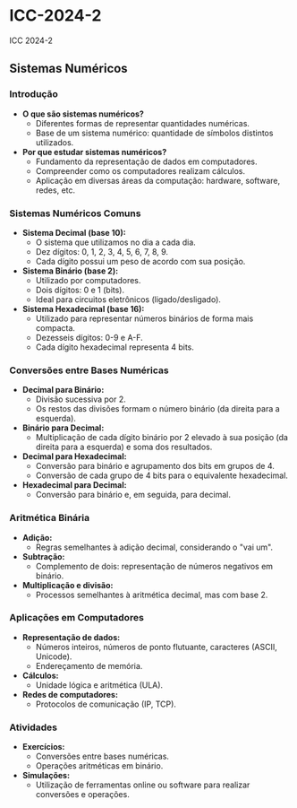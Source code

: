 # ICC-2024-2
ICC 2024-2

## Sistemas Numéricos

### Introdução
* **O que são sistemas numéricos?**
    * Diferentes formas de representar quantidades numéricas.
    * Base de um sistema numérico: quantidade de símbolos distintos utilizados.
* **Por que estudar sistemas numéricos?**
    * Fundamento da representação de dados em computadores.
    * Compreender como os computadores realizam cálculos.
    * Aplicação em diversas áreas da computação: hardware, software, redes, etc.

### Sistemas Numéricos Comuns
* **Sistema Decimal (base 10):**
    * O sistema que utilizamos no dia a cada dia.
    * Dez dígitos: 0, 1, 2, 3, 4, 5, 6, 7, 8, 9.
    * Cada dígito possui um peso de acordo com sua posição.
* **Sistema Binário (base 2):**
    * Utilizado por computadores.
    * Dois dígitos: 0 e 1 (bits).
    * Ideal para circuitos eletrônicos (ligado/desligado).
* **Sistema Hexadecimal (base 16):**
    * Utilizado para representar números binários de forma mais compacta.
    * Dezesseis dígitos: 0-9 e A-F.
    * Cada dígito hexadecimal representa 4 bits.

### Conversões entre Bases Numéricas
* **Decimal para Binário:**
    * Divisão sucessiva por 2.
    * Os restos das divisões formam o número binário (da direita para a esquerda).
* **Binário para Decimal:**
    * Multiplicação de cada dígito binário por 2 elevado à sua posição (da direita para a esquerda) e soma dos resultados.
* **Decimal para Hexadecimal:**
    * Conversão para binário e agrupamento dos bits em grupos de 4.
    * Conversão de cada grupo de 4 bits para o equivalente hexadecimal.
* **Hexadecimal para Decimal:**
    * Conversão para binário e, em seguida, para decimal.

### Aritmética Binária
* **Adição:**
    * Regras semelhantes à adição decimal, considerando o "vai um".
* **Subtração:**
    * Complemento de dois: representação de números negativos em binário.
* **Multiplicação e divisão:**
    * Processos semelhantes à aritmética decimal, mas com base 2.

### Aplicações em Computadores
* **Representação de dados:**
    * Números inteiros, números de ponto flutuante, caracteres (ASCII, Unicode).
    * Endereçamento de memória.
* **Cálculos:**
    * Unidade lógica e aritmética (ULA).
* **Redes de computadores:**
    * Protocolos de comunicação (IP, TCP).

### Atividades
* **Exercícios:**
    * Conversões entre bases numéricas.
    * Operações aritméticas em binário.
* **Simulações:**
    * Utilização de ferramentas online ou software para realizar conversões e operações.
